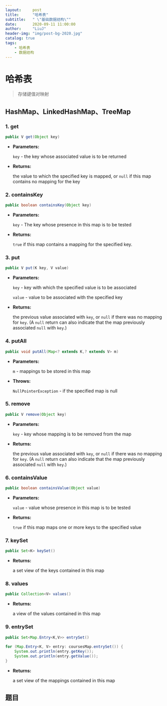 ```yaml
---
layout:     post
title:      "哈希表"
subtitle:   " \"基础数据结构\""
date:       2020-09-11 11:00:00
author:     "LiuJ"
header-img: "img/post-bg-2020.jpg"
catalog: true
tags:
    - 哈希表
    - 数据结构
---
```




# 哈希表

> 存储键值对映射

## HashMap、LinkedHashMap、TreeMap

### 1. get

```java
public V get(Object key)
```

- **Parameters:**

  `key` - the key whose associated value is to be returned

- **Returns:**

  the value to which the specified key is mapped, or `null` if this map contains no mapping for the key

### 2. containsKey

```java
public boolean containsKey(Object key)
```

- **Parameters:**

  `key` - The key whose presence in this map is to be tested

- **Returns:**

  `true` if this map contains a mapping for the specified key.

### 3. put

```java
public V put(K key, V value)
```

- **Parameters:**

  `key` - key with which the specified value is to be associated

  `value` - value to be associated with the specified key

- **Returns:**

  the previous value associated with `key`, or `null` if there was no mapping for `key`. (A `null` return can also indicate that the map previously associated `null` with `key`.)

### 4. putAll

```java
public void putAll(Map<? extends K,? extends V> m)
```

- **Parameters:**

  `m` - mappings to be stored in this map

- **Throws:**

  `NullPointerException` - if the specified map is null

### 5. remove

```java
public V remove(Object key)
```

- **Parameters:**

  `key` - key whose mapping is to be removed from the map

- **Returns:**

  the previous value associated with `key`, or `null` if there was no mapping for `key`. (A `null` return can also indicate that the map previously associated `null` with `key`.)

### 6. containsValue

```java
public boolean containsValue(Object value)
```

- **Parameters:**

  `value` - value whose presence in this map is to be tested

- **Returns:**

  `true` if this map maps one or more keys to the specified value

### 7. keySet

```java
public Set<K> keySet()
```

- **Returns:**

  a set view of the keys contained in this map

### 8. values

```java
public Collection<V> values()
```

- **Returns:**

  a view of the values contained in this map

### 9. entrySet

```java
public Set<Map.Entry<K,V>> entrySet()
    
for (Map.Entry<K, V> entry: coursesMap.entrySet()) {  
    System.out.println(entry.getKey());  
    System.out.println(entry.getValue());  
}
```

- **Returns:**

  a set view of the mappings contained in this map

## 题目